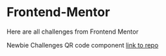 # Frontend-Mentor
Here are all challenges from Frontend Mentor

Newbie Challenges
QR code component [link to repo](qr-code-component/index.html)
